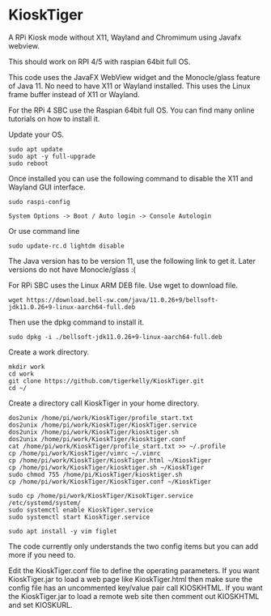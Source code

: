 # KioskTiger
A RPi Kiosk mode without X11, Wayland and Chromimum using Javafx webview.

This should work on RPI 4/5 with raspian 64bit full OS.

This code uses the JavaFX WebView widget and the Monocle/glass feature of Java 11.
No need to have X11 or Wayland installed.  This uses the Linux frame buffer instead of X11 or Wayland.

For the RPi 4 SBC use the Raspian 64bit full OS.  You can find many online tutorials on how to install it.

Update your OS.

	sudo apt update
 	sudo apt -y full-upgrade
  	sudo reboot

Once installed you can use the following command to disable the X11 and Wayland GUI interface. 

	sudo raspi-config
	
	System Options -> Boot / Auto login -> Console Autologin
 
 Or use command line

 	sudo update-rc.d lightdm disable

The Java version has to be version 11, use the following link to get it. Later versions do not have Monocle/glass :(

For RPi SBC uses the Linux ARM DEB file. Use wget to download file.

	wget https://download.bell-sw.com/java/11.0.26+9/bellsoft-jdk11.0.26+9-linux-aarch64-full.deb

Then use the dpkg command to install it.

	sudo dpkg -i ./bellsoft-jdk11.0.26+9-linux-aarch64-full.deb

Create a work directory.

	mkdir work
	cd work
	git clone https://github.com/tigerkelly/KioskTiger.git
	cd ~/
	
Create a directory call KioskTiger in your home directory.

	dos2unix /home/pi/work/KioskTiger/profile_start.txt
	dos2unix /home/pi/work/KioskTiger/KioskTiger.service
	dos2unix /home/pi/work/KioskTiger/kiosktiger.sh
	dos2unix /home/pi/work/KioskTiger/kiosktiger.conf
	cat /home/pi/work/KioskTiger/profile_start.txt >> ~/.profile
	cp /home/pi/work/KioskTiger/vimrc ~/.vimrc
	cp /home/pi/work/KioskTiger/KioskTiger.html ~/KioskTiger
	cp /home/pi/work/KioskTiger/kiosktiger.sh ~/KioskTiger
	sudo chmod 755 /home/pi/KioskTiger/kiosktiger.sh
	cp /home/pi/work/KioskTiger/KioskTiger.conf ~/KioskTiger

	sudo cp /home/pi/work/KioskTiger/KisokTiger.service /etc/systemd/system/
	sudo systemctl enable KioskTiger.service
	sudo systemctl start KioskTiger.service

	sudo apt install -y vim figlet

The code currently only understands the two config items but you can add more if you need to.

Edit the KioskTiger.conf file to define the operating parameters.
If you want KioskTiger.jar to load a web page like KioskTiger.html then make sure the config file
has an uncommented key/value pair call KIOSKHTML.
If you want the KioskTiger.jar to load a remote web site then comment out KIOSKHTML and set KIOSKURL.
